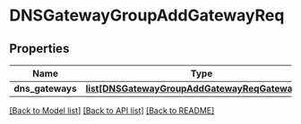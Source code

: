 # DNSGatewayGroupAddGatewayReq

## Properties
Name | Type | Description | Notes
------------ | ------------- | ------------- | -------------
**dns_gateways** | [**list[DNSGatewayGroupAddGatewayReqGatewaysElt]**](DNSGatewayGroupAddGatewayReqGatewaysElt.md) |  | [optional] 

[[Back to Model list]](../README.md#documentation-for-models) [[Back to API list]](../README.md#documentation-for-api-endpoints) [[Back to README]](../README.md)



